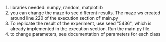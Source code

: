 1. libraries needed: numpy, random, matplotlib
2. you can change the maze to see different results. The maze ws created around line 220 of the execution section of main.py
3. To replicate the result of the experiment, use seed "5436", which is already implemented in the execution section. Run the main.py file.
4. to change parameters, see documentation of parameters for each class
